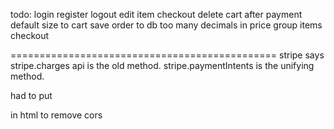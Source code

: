 todo:
login
register
logout
edit item checkout
delete cart after payment
default size to cart
save order to db
too many decimals in price
group items checkout



==============================================
stripe says stripe.charges api is the old method.
stripe.paymentIntents is the unifying method.



had to put 
<script src="https://js.stripe.com/v2/"></script>
in html to remove cors